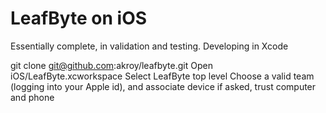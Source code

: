 # LeafByte on iOS

Essentially complete, in validation and testing. Developing in Xcode

git clone git@github.com:akroy/leafbyte.git
Open iOS/LeafByte.xcworkspace
Select LeafByte top level
Choose a valid team (logging into your Apple id), and associate device if asked, trust computer and phone
